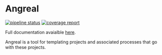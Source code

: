 # Angreal
[![pipeline status](https://gitlab.com/dylanbstorey/angreal/badges/master/pipeline.svg)](https://gitlab.com/dylanbstorey/angreal/commits/master)
[![coverage report](https://gitlab.com/dylanbstorey/angreal/badges/master/coverage.svg)](https://gitlab.com/dylanbstorey/angreal/commits/master)

Full documentation avaialble [here](https://dylanbstorey.gitlab.io/angreal).

Angreal is a tool for templating projects and associated processes that go with these projects.



